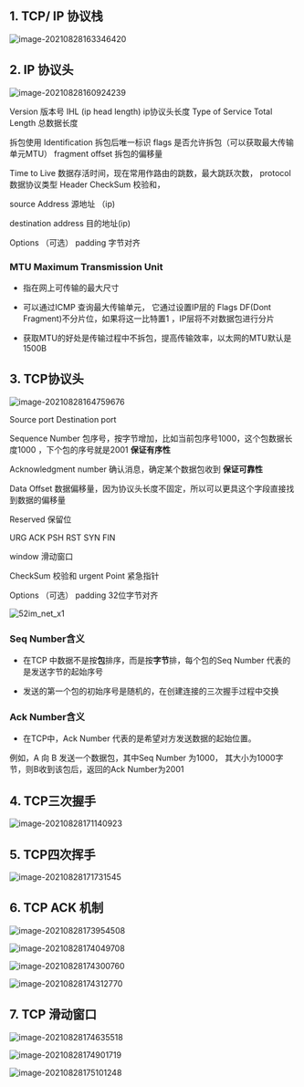 ## 1. TCP/ IP 协议栈

![image-20210828163346420](https://strsh-image-md.oss-cn-shanghai.aliyuncs.com/image/image-20210828163346420.png)

## 2. IP 协议头



![image-20210828160924239](https://strsh-image-md.oss-cn-shanghai.aliyuncs.com/image/image-20210828160924239.png)

Version 版本号 	IHL (ip head length)   ip协议头长度 	Type of Service  		Total Length  总数据长度

拆包使用  Identification 拆包后唯一标识     flags 是否允许拆包（可以获取最大传输单元MTU）      fragment offset  拆包的偏移量

Time to Live  数据存活时间，现在常用作路由的跳数，最大跳跃次数，  protocol 数据协议类型    Header CheckSum 校验和，

source Address  		源地址 （ip)

destination address     	目的地址(ip)

Options  （可选）    padding 字节对齐



### MTU   Maximum Transmission Unit

* 指在网上可传输的最大尺寸

* 可以通过ICMP 查询最大传输单元， 它通过设置IP层的 Flags DF(Dont Fragment)不分片位，如果将这一比特置1 ，IP层将不对数据包进行分片

* 获取MTU的好处是传输过程中不拆包，提高传输效率，以太网的MTU默认是1500B





## 3. TCP协议头



![image-20210828164759676](https://strsh-image-md.oss-cn-shanghai.aliyuncs.com/image/image-20210828164759676.png)

Source port			Destination port

Sequence Number  包序号，按字节增加，比如当前包序号1000，这个包数据长度1000 ，下个包的序号就是2001  **保证有序性**

Acknowledgment number  确认消息，确定某个数据包收到						**保证可靠性**

Data Offset 数据偏移量，因为协议头长度不固定，所以可以更具这个字段直接找到数据的偏移量

Reserved 保留位

URG			ACK    PSH    RST	SYN	FIN 

window  滑动窗口

CheckSum  校验和   urgent Point 紧急指针

Options  （可选）    padding  32位字节对齐

![52im_net_x1](https://strsh-image-md.oss-cn-shanghai.aliyuncs.com/image/52im_net_x1.png)



### Seq Number含义

* 在TCP 中数据不是按**包**排序，而是按**字节**排，每个包的Seq Number 代表的是发送字节的起始序号

* 发送的第一个包的初始序号是随机的，在创建连接的三次握手过程中交换

### Ack Number含义

* 在TCP中，Ack Number 代表的是希望对方发送数据的起始位置。

例如，A 向 B 发送一个数据包，其中Seq Number 为1000， 其大小为1000字节，则B收到该包后，返回的Ack Number为2001



## 4. TCP三次握手

![image-20210828171140923](https://strsh-image-md.oss-cn-shanghai.aliyuncs.com/image/image-20210828171140923.png)



## 5. TCP四次挥手

![image-20210828171731545](https://strsh-image-md.oss-cn-shanghai.aliyuncs.com/image/image-20210828171731545.png)



## 6. TCP ACK 机制

![image-20210828173954508](https://strsh-image-md.oss-cn-shanghai.aliyuncs.com/image/image-20210828173954508.png)



![image-20210828174049708](https://strsh-image-md.oss-cn-shanghai.aliyuncs.com/image/image-20210828174049708.png)







![image-20210828174300760](https://strsh-image-md.oss-cn-shanghai.aliyuncs.com/image/image-20210828174300760.png)

![image-20210828174312770](https://strsh-image-md.oss-cn-shanghai.aliyuncs.com/image/image-20210828174312770.png)



## 7. TCP 滑动窗口

![image-20210828174635518](https://strsh-image-md.oss-cn-shanghai.aliyuncs.com/image/image-20210828174635518.png)

![image-20210828174901719](https://strsh-image-md.oss-cn-shanghai.aliyuncs.com/image/image-20210828174901719.png)

![image-20210828175101248](https://strsh-image-md.oss-cn-shanghai.aliyuncs.com/image/image-20210828175101248.png)